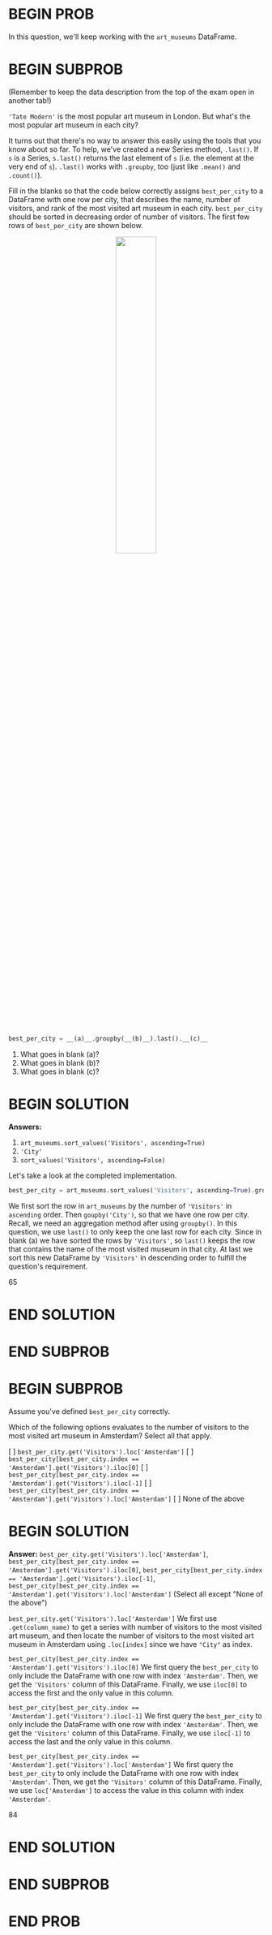 # BEGIN PROB

In this question, we'll keep working with the `art_museums` DataFrame.

# BEGIN SUBPROB

(Remember to keep the data description from the top of the exam open in another tab!)

`'Tate Modern'` is the most popular art museum in London. But what's the most popular art museum in each city?

It turns out that there's no way to answer this easily using the tools that you know about so far. To help, we've created a new Series method, `.last()`. If `s` is a Series, `s.last()` returns the last element of `s` (i.e. the element at the very end of `s`). `.last()` works with `.groupby`, too (just like `.mean()` and `.count()`).

Fill in the blanks so that the code below correctly assigns `best_per_city` to a DataFrame with one row per city, that describes the name, number of visitors, and rank of the most visited art museum in each city. `best_per_city` should be sorted in decreasing order of number of visitors. The first few rows of `best_per_city` are shown below.

<center><img src='../assets/images/fa21-final/best_per_city.png' width=40%></center>

```py
best_per_city = __(a)__.groupby(__(b)__).last().__(c)__
```

1. What goes in blank (a)?
2. What goes in blank (b)?
3. What goes in blank (c)?

# BEGIN SOLUTION

**Answers:**

1. `art_museums.sort_values('Visitors', ascending=True)`
2. `'City'`
3. `sort_values('Visitors', ascending=False)`

Let's take a look at the completed implementation.

```py
best_per_city = art_museums.sort_values('Visitors', ascending=True).groupby('City').last().sort_values('Visitors', ascending=False)
```

We first sort the row in `art_museums` by the number of `'Visitors'` in `ascending` order. Then `goupby('City')`, so that we have one row per city. Recall, we need an aggregation method after using `groupby()`. In this question, we use `last()` to only keep the one last row for each city. Since in blank (a) we have sorted the rows by `'Visitors'`, so `last()` keeps the row that contains the name of the most visited museum in that city. At last we sort this new DataFrame by `'Visitors'` in descending order to fulfill the question's requirement.

<average>65</average>

# END SOLUTION

# END SUBPROB

# BEGIN SUBPROB

Assume you've defined `best_per_city` correctly.

Which of the following options evaluates to the number of visitors to the most visited art museum in Amsterdam? Select all that apply.

[ ] `best_per_city.get('Visitors').loc['Amsterdam']`
[ ] `best_per_city[best_per_city.index == 'Amsterdam'].get('Visitors').iloc[0]`
[ ] `best_per_city[best_per_city.index == 'Amsterdam'].get('Visitors').iloc[-1]`
[ ] `best_per_city[best_per_city.index == 'Amsterdam'].get('Visitors').loc['Amsterdam']`
[ ] None of the above

# BEGIN SOLUTION

**Answer:** `best_per_city.get('Visitors').loc['Amsterdam']`, `best_per_city[best_per_city.index == 'Amsterdam'].get('Visitors').iloc[0]`, `best_per_city[best_per_city.index == 'Amsterdam'].get('Visitors').iloc[-1]`, `best_per_city[best_per_city.index == 'Amsterdam'].get('Visitors').loc['Amsterdam']` (Select all except "None of the above")

`best_per_city.get('Visitors').loc['Amsterdam']` We first use `.get(column_name)` to get a series with number of visitors to the most visited art museum, and then locate the number of visitors to the most visited art museum in Amsterdam using `.loc[index]` since we have `"City"` as index.

`best_per_city[best_per_city.index == 'Amsterdam'].get('Visitors').iloc[0]`
We first query the `best_per_city` to only include the DataFrame with one row with index `'Amsterdam'`. Then, we get the `'Visitors'` column of this DataFrame. Finally, we use `iloc[0]` to access the first and the only value in this column.

`best_per_city[best_per_city.index == 'Amsterdam'].get('Visitors').iloc[-1]` We first query the `best_per_city` to only include the DataFrame with one row with index `'Amsterdam'`. Then, we get the `'Visitors'` column of this DataFrame. Finally, we use `iloc[-1]` to access the last and the only value in this column.

`best_per_city[best_per_city.index == 'Amsterdam'].get('Visitors').loc['Amsterdam']` We first query the `best_per_city` to only include the DataFrame with one row with index `'Amsterdam'`. Then, we get the `'Visitors'` column of this DataFrame. Finally, we use `loc['Amsterdam']` to access the value in this column with index `'Amsterdam'`.

<average>84</average>

# END SOLUTION

# END SUBPROB

# END PROB